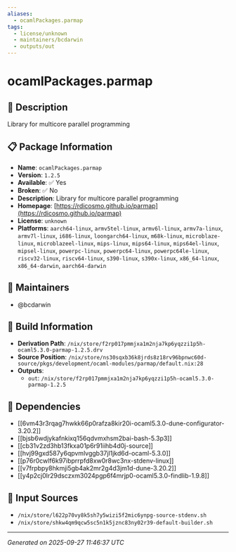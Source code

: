 ```yaml
---
aliases:
  - ocamlPackages.parmap
tags:
  - license/unknown
  - maintainers/bcdarwin
  - outputs/out
---
```


# ocamlPackages.parmap

## 📝 Description

Library for multicore parallel programming

## 📋 Package Information

- **Name**: `ocamlPackages.parmap`
- **Version**: `1.2.5`
- **Available**: ✅ Yes
- **Broken**: ✅ No
- **Description**: Library for multicore parallel programming
- **Homepage**: [https://rdicosmo.github.io/parmap](https://rdicosmo.github.io/parmap)
- **License**: `unknown`
- **Platforms**: `aarch64-linux`, `armv5tel-linux`, `armv6l-linux`, `armv7a-linux`, `armv7l-linux`, `i686-linux`, `loongarch64-linux`, `m68k-linux`, `microblaze-linux`, `microblazeel-linux`, `mips-linux`, `mips64-linux`, `mips64el-linux`, `mipsel-linux`, `powerpc-linux`, `powerpc64-linux`, `powerpc64le-linux`, `riscv32-linux`, `riscv64-linux`, `s390-linux`, `s390x-linux`, `x86_64-linux`, `x86_64-darwin`, `aarch64-darwin`
## 👥 Maintainers

- @bcdarwin


## 🔧 Build Information

- **Derivation Path**: `/nix/store/f2rp017pmmjxa1m2nja7kp6yqzzi1p5h-ocaml5.3.0-parmap-1.2.5.drv`
- **Source Position**: `/nix/store/ns30sqxb36k8jrds8z18rv96bpnwc60d-source/pkgs/development/ocaml-modules/parmap/default.nix:28`
- **Outputs**:
  - `out`:  `/nix/store/f2rp017pmmjxa1m2nja7kp6yqzzi1p5h-ocaml5.3.0-parmap-1.2.5`

## 🔗 Dependencies

- [[6vm43r3rqag7hwkk66p0rafza8kir20i-ocaml5.3.0-dune-configurator-3.20.2]]
- [[bjsb6wdjykafnkixq156qdvmxhsm2bai-bash-5.3p3]]
- [[cb31v2zd3hb13fkxa01p6r91iihb4d0j-source]]
- [[hvj99gxd587y6qpvmlvggb37jl1jkd6d-ocaml-5.3.0]]
- [[p76r0cwlf6k97ibprrpfd8xw0r8wc3nx-stdenv-linux]]
- [[v7frpbpy8hkmji5gb4ak2mr2g4d3jm1d-dune-3.20.2]]
- [[y4p2cj0lr29dsczxm3024pgp6f4mrjp0-ocaml5.3.0-findlib-1.9.8]]

## 📁 Input Sources

- `/nix/store/l622p70vy8k5sh7y5wizi5f2mic6ynpg-source-stdenv.sh`
- `/nix/store/shkw4qm9qcw5sc5n1k5jznc83ny02r39-default-builder.sh`

---
*Generated on 2025-09-27 11:46:37 UTC*
